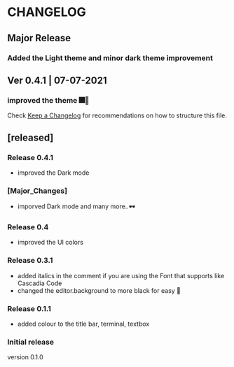 # CHANGELOG

## Major Release
### Added the Light theme and minor dark theme improvement


## Ver 0.4.1 | 07-07-2021
### improved the theme 🎆🎉

Check [Keep a Changelog](http://keepachangelog.com/) for recommendations on how to structure this file.

## [released]
### Release 0.4.1
* improved the Dark mode 
### [Major_Changes]
* imporved Dark mode and many more..🕶
### Release 0.4
* improved the UI colors
### Release 0.3.1
* added italics in the comment if you are using the Font that supports like Cascadia Code
* changed the editor.background to more black for easy 📖

### Release 0.1.1
- added colour to the title bar, terminal, textbox

### Initial release
version 0.1.0